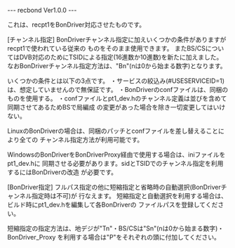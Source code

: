 --- recbond Ver1.0.0 ---

これは、recpt1をBonDriver対応させたものです。


[チャンネル指定]
BonDriverチャンネル指定に加えいくつかの条件がありますがrecpt1で使われている従来の
ものをそのまま使用できます。
またBS/CSについてはDVB対応のためにTSIDによる指定(16進数か10進数)を新たに加えました。
なおBonDriverチャンネル指定方法は、"Bn"(nは0から始まる数字)となります。

いくつかの条件とは以下の3点です。
・サービスの絞込み(#USESERVICEID=1)は、想定していませんので無保証です。
・BonDriverのconfファイルは、同梱のものを使用する。
・confファイルとpt1_dev.hのチャンネル定義は並びを含めて同期させてあるためBSで局編成
  の変更があった場合を除き一切変更してはいけない。

LinuxのBonDriverの場合は、同梱のパッチとconfファイルを差し替えることにより全ての
チャンネル指定方法が利用可能です。

WindowsのBonDriverをBonDriverProxy経由で使用する場合は、iniファイルをpt1_dev.hに
同期させる必要があります。sidとTSIDでのチャンネル指定を利用するにはBonDriverの改造
が必要です。


[BonDriver指定]
フルパス指定の他に短縮指定と省略時の自動選択(BonDriverチャンネル指定時は不可)が
行なえます。
短縮指定と自動選択を利用する場合は、ビルド時にpt1_dev.hを編集して各BonDriverの
ファイルパスを登録してください。

短縮指定の指定方法は、地デジが"Tn"・BS/CSは"Sn"(nは0から始まる数字)・BonDriver_Proxy
を利用する場合は"P"をそれぞれの頭に付加してください。

